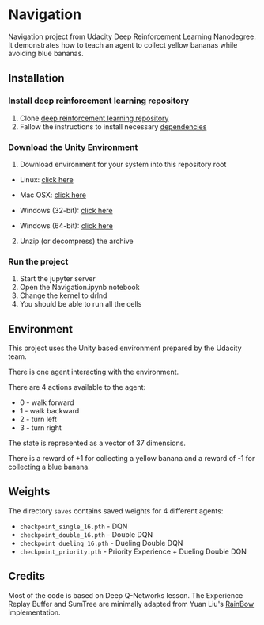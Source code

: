 # Navigation
Navigation project from Udacity Deep Reinforcement Learning Nanodegree.
It demonstrates how to teach an agent to collect yellow bananas while avoiding blue bananas. 

## Installation
### Install deep reinforcement learning repository
1. Clone [deep reinforcement learning repository](https://github.com/udacity/deep-reinforcement-learning)
2. Fallow the instructions to install necessary [dependencies](https://github.com/udacity/deep-reinforcement-learning#dependencies)
### Download the Unity Environment
1. Download environment for your system into this repository root

* Linux: [click here](https://s3-us-west-1.amazonaws.com/udacity-drlnd/P1/Banana/Banana_Linux.zip)

* Mac OSX: [click here](https://s3-us-west-1.amazonaws.com/udacity-drlnd/P1/Banana/Banana.app.zip)

* Windows (32-bit): [click here](https://s3-us-west-1.amazonaws.com/udacity-drlnd/P1/Banana/Banana_Windows_x86.zip)

* Windows (64-bit): [click here](https://s3-us-west-1.amazonaws.com/udacity-drlnd/P1/Banana/Banana_Windows_x86_64.zip)

2. Unzip (or decompress) the archive
### Run the project
1. Start the jupyter server
2. Open the Navigation.ipynb notebook
3. Change the kernel to drlnd
4. You should be able to run all the cells

## Environment
This project uses the Unity based environment prepared by the Udacity  team.

There is one agent interacting with the environment.

There are 4 actions available to the agent:
* 0 - walk forward
* 1 - walk backward
* 2 - turn left
* 3 - turn right

The state is represented as a vector of 37 dimensions.

There is a reward of +1 for collecting a yellow banana and a reward of -1 for collecting a blue banana.

## Weights
The directory `saves` contains saved weights for 4 different agents:

* `checkpoint_single_16.pth` - DQN 
* `checkpoint_double_16.pth` - Double DQN
* `checkpoint_dueling_16.pth` - Dueling Double DQN
* `checkpoint_priority.pth` - Priority Experience + Dueling Double DQN


## Credits
Most of the code is based on Deep Q-Networks lesson. The Experience Replay Buffer and SumTree are minimally adapted from Yuan Liu's [RainBow](https://github.com/cmusjtuliuyuan/RainBow) implementation.